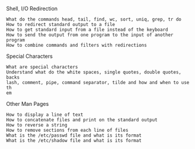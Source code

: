 Shell, I/O Redirection

	What do the commands head, tail, find, wc, sort, uniq, grep, tr do
	How to redirect standard output to a file
	How to get standard input from a file instead of the keyboard
	How to send the output from one program to the input of another program
	How to combine commands and filters with redirections

Special Characters

	What are special characters
	Understand what do the white spaces, single quotes, double quotes, backs
	lash, comment, pipe, command separator, tilde and how and when to use th
	em

Other Man Pages

	How to display a line of text
	How to concatenate files and print on the standard output
	How to reverse a string
	How to remove sections from each line of files
	What is the /etc/passwd file and what is its format
	What is the /etc/shadow file and what is its format
